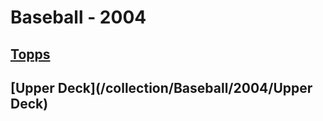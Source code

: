# Baseball - 2004
## [Topps](/collection/Baseball/2004/Topps)
## [Upper Deck](/collection/Baseball/2004/Upper Deck)
